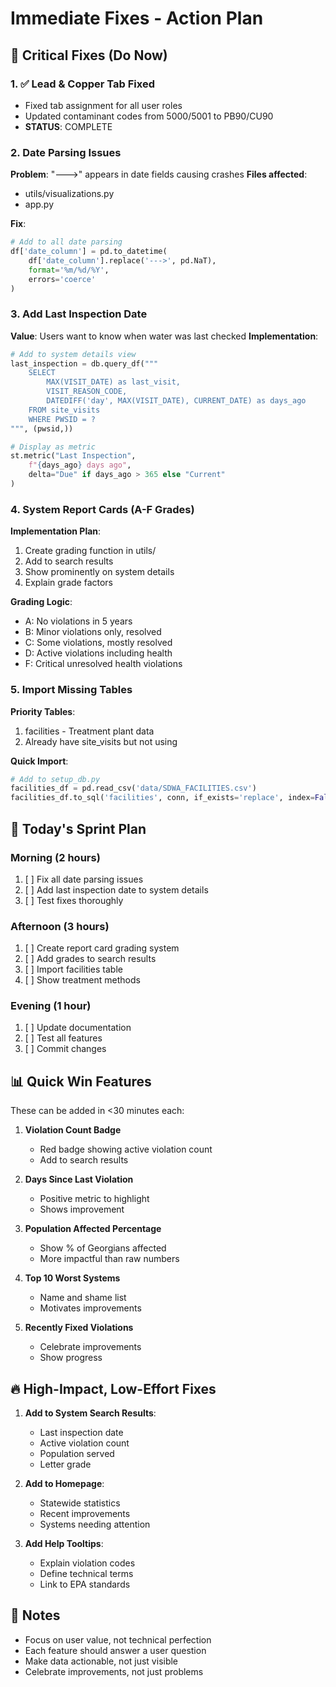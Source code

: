 # Immediate Fixes - Action Plan

## 🚨 Critical Fixes (Do Now)

### 1. ✅ Lead & Copper Tab Fixed
- Fixed tab assignment for all user roles
- Updated contaminant codes from 5000/5001 to PB90/CU90
- **STATUS**: COMPLETE

### 2. Date Parsing Issues
**Problem**: "--->" appears in date fields causing crashes
**Files affected**: 
- utils/visualizations.py
- app.py

**Fix**:
```python
# Add to all date parsing
df['date_column'] = pd.to_datetime(
    df['date_column'].replace('--->', pd.NaT), 
    format='%m/%d/%Y', 
    errors='coerce'
)
```

### 3. Add Last Inspection Date
**Value**: Users want to know when water was last checked
**Implementation**:
```python
# Add to system details view
last_inspection = db.query_df("""
    SELECT 
        MAX(VISIT_DATE) as last_visit,
        VISIT_REASON_CODE,
        DATEDIFF('day', MAX(VISIT_DATE), CURRENT_DATE) as days_ago
    FROM site_visits 
    WHERE PWSID = ?
""", (pwsid,))

# Display as metric
st.metric("Last Inspection", 
    f"{days_ago} days ago",
    delta="Due" if days_ago > 365 else "Current"
)
```

### 4. System Report Cards (A-F Grades)
**Implementation Plan**:
1. Create grading function in utils/
2. Add to search results
3. Show prominently on system details
4. Explain grade factors

**Grading Logic**:
- A: No violations in 5 years
- B: Minor violations only, resolved
- C: Some violations, mostly resolved  
- D: Active violations including health
- F: Critical unresolved health violations

### 5. Import Missing Tables
**Priority Tables**:
1. facilities - Treatment plant data
2. Already have site_visits but not using

**Quick Import**:
```python
# Add to setup_db.py
facilities_df = pd.read_csv('data/SDWA_FACILITIES.csv')
facilities_df.to_sql('facilities', conn, if_exists='replace', index=False)
```

## 🎯 Today's Sprint Plan

### Morning (2 hours)
1. [ ] Fix all date parsing issues
2. [ ] Add last inspection date to system details
3. [ ] Test fixes thoroughly

### Afternoon (3 hours)  
1. [ ] Create report card grading system
2. [ ] Add grades to search results
3. [ ] Import facilities table
4. [ ] Show treatment methods

### Evening (1 hour)
1. [ ] Update documentation
2. [ ] Test all features
3. [ ] Commit changes

## 📊 Quick Win Features

These can be added in <30 minutes each:

1. **Violation Count Badge**
   - Red badge showing active violation count
   - Add to search results

2. **Days Since Last Violation**
   - Positive metric to highlight
   - Shows improvement

3. **Population Affected Percentage**
   - Show % of Georgians affected
   - More impactful than raw numbers

4. **Top 10 Worst Systems**
   - Name and shame list
   - Motivates improvements

5. **Recently Fixed Violations**
   - Celebrate improvements
   - Show progress

## 🔥 High-Impact, Low-Effort Fixes

1. **Add to System Search Results**:
   - Last inspection date
   - Active violation count
   - Population served
   - Letter grade

2. **Add to Homepage**:
   - Statewide statistics
   - Recent improvements
   - Systems needing attention

3. **Add Help Tooltips**:
   - Explain violation codes
   - Define technical terms
   - Link to EPA standards

## 📝 Notes

- Focus on user value, not technical perfection
- Each feature should answer a user question
- Make data actionable, not just visible
- Celebrate improvements, not just problems